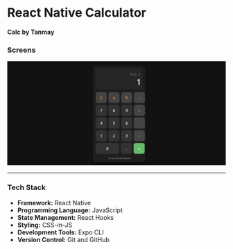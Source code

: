 # React Native Calculator  
**Calc by Tanmay**



### Screens
![App Screenshot](assets/images/cal_tanmay.png)

---

### Tech Stack

- **Framework:** React Native  
- **Programming Language:** JavaScript  
- **State Management:** React Hooks  
- **Styling:** CSS-in-JS  
- **Development Tools:** Expo CLI  
- **Version Control:** Git and GitHub  
